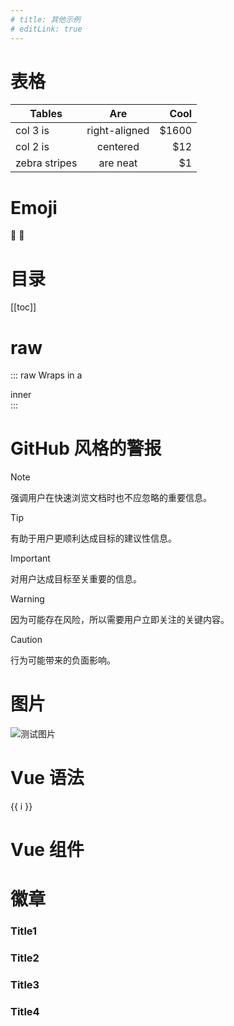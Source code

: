 ```yaml
---
# title: 其他示例
# editLink: true
---
```


# 表格

| Tables        |      Are      |  Cool |
| ------------- | :-----------: | ----: |
| col 3 is      | right-aligned | $1600 |
| col 2 is      |   centered    |   $12 |
| zebra stripes |   are neat    |    $1 |

# Emoji

:tada: :100:

# 目录

[[toc]]

# raw

::: raw
Wraps in a <div class="vp-raw">inner</div>
:::

# GitHub 风格的警报

> [!NOTE]
> 强调用户在快速浏览文档时也不应忽略的重要信息。

> [!TIP]
> 有助于用户更顺利达成目标的建议性信息。

> [!IMPORTANT]
> 对用户达成目标至关重要的信息。

> [!WARNING]
> 因为可能存在风险，所以需要用户立即关注的关键内容。

> [!CAUTION]
> 行为可能带来的负面影响。

# 图片

![测试图片](/src/assets/images/logo.png)

# Vue 语法

<div v-for="(i,k) in 3" :key="k">{{ i }}</div>

# Vue 组件

<UserInfo />

# 徽章

### Title1 <Badge type="info" text="default" />

### Title2 <Badge type="tip" text="^1.9.0" />

### Title3 <Badge type="warning" text="beta" />

### Title4 <Badge type="danger" text="caution" />

<script setup>
import UserInfo from '@/views/_components/UserInfo.vue'
</script>
